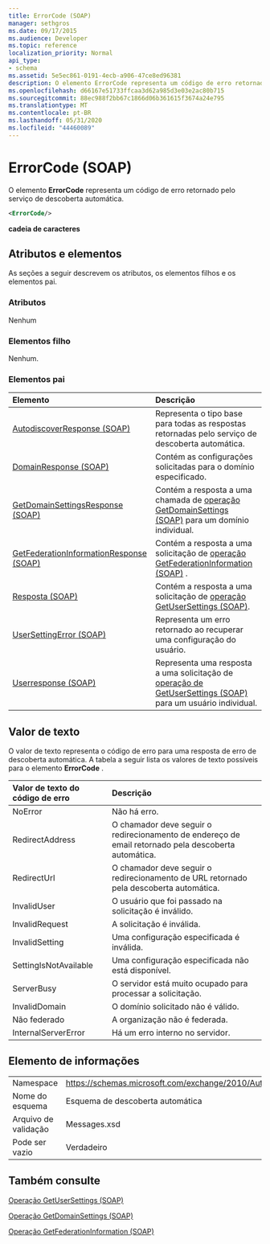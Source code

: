 ```yaml
---
title: ErrorCode (SOAP)
manager: sethgros
ms.date: 09/17/2015
ms.audience: Developer
ms.topic: reference
localization_priority: Normal
api_type:
- schema
ms.assetid: 5e5ec861-0191-4ecb-a906-47ce8ed96381
description: O elemento ErrorCode representa um código de erro retornado pelo serviço de descoberta automática.
ms.openlocfilehash: d66167e51733ffcaa3d62a985d3e03e2ac80b715
ms.sourcegitcommit: 88ec988f2bb67c1866d06b361615f3674a24e795
ms.translationtype: MT
ms.contentlocale: pt-BR
ms.lasthandoff: 05/31/2020
ms.locfileid: "44460089"
---
```

# <a name="errorcode-soap"></a>ErrorCode (SOAP)

O elemento **ErrorCode** representa um código de erro retornado pelo serviço de descoberta automática. 
  
```XML
<ErrorCode/>
```

 **cadeia de caracteres**
## <a name="attributes-and-elements"></a>Atributos e elementos

As seções a seguir descrevem os atributos, os elementos filhos e os elementos pai.
  
### <a name="attributes"></a>Atributos

Nenhum
  
### <a name="child-elements"></a>Elementos filho

Nenhum.
  
### <a name="parent-elements"></a>Elementos pai

|**Elemento**|**Descrição**|
|:-----|:-----|
|[AutodiscoverResponse (SOAP)](autodiscoverresponse-soap.md) <br/> |Representa o tipo base para todas as respostas retornadas pelo serviço de descoberta automática.  <br/> |
|[DomainResponse (SOAP)](domainresponse-soap.md) <br/> |Contém as configurações solicitadas para o domínio especificado.  <br/> |
|[GetDomainSettingsResponse (SOAP)](getdomainsettingsresponse-soap.md) <br/> |Contém a resposta a uma chamada de [operação GetDomainSettings (SOAP)](getdomainsettings-operation-soap.md) para um domínio individual.  <br/> |
|[GetFederationInformationResponse (SOAP)](getfederationinformationresponse-soap.md) <br/> |Contém a resposta a uma solicitação de [operação GetFederationInformation (SOAP)](getfederationinformation-operation-soap.md) .  <br/> |
|[Resposta (SOAP)](response-soap.md) <br/> |Contém a resposta a uma solicitação de [operação GetUserSettings (SOAP)](getusersettings-operation-soap.md).  <br/> |
|[UserSettingError (SOAP)](usersettingerror-soap.md) <br/> |Representa um erro retornado ao recuperar uma configuração do usuário.  <br/> |
|[Userresponse (SOAP)](userresponse-soap.md) <br/> |Representa uma resposta a uma solicitação de [operação de GetUserSettings (SOAP)](getusersettings-operation-soap.md) para um usuário individual.  <br/> |
   
## <a name="text-value"></a>Valor de texto

O valor de texto representa o código de erro para uma resposta de erro de descoberta automática. A tabela a seguir lista os valores de texto possíveis para o elemento **ErrorCode** . 
  
|**Valor de texto do código de erro**|**Descrição**|
|:-----|:-----|
|NoError  <br/> |Não há erro.  <br/> |
|RedirectAddress  <br/> |O chamador deve seguir o redirecionamento de endereço de email retornado pela descoberta automática.  <br/> |
|RedirectUrl  <br/> |O chamador deve seguir o redirecionamento de URL retornado pela descoberta automática.  <br/> |
|InvalidUser  <br/> |O usuário que foi passado na solicitação é inválido.  <br/> |
|InvalidRequest  <br/> |A solicitação é inválida.  <br/> |
|InvalidSetting  <br/> |Uma configuração especificada é inválida.  <br/> |
|SettingIsNotAvailable  <br/> |Uma configuração especificada não está disponível.  <br/> |
|ServerBusy  <br/> |O servidor está muito ocupado para processar a solicitação.  <br/> |
|InvalidDomain  <br/> |O domínio solicitado não é válido.  <br/> |
|Não federado  <br/> |A organização não é federada.  <br/> |
|InternalServerError  <br/> |Há um erro interno no servidor.  <br/> |
   
## <a name="element-information"></a>Elemento de informações

|||
|:-----|:-----|
|Namespace  <br/> |https://schemas.microsoft.com/exchange/2010/Autodiscover  <br/> |
|Nome do esquema  <br/> |Esquema de descoberta automática  <br/> |
|Arquivo de validação  <br/> |Messages.xsd  <br/> |
|Pode ser vazio  <br/> |Verdadeiro  <br/> |
   
## <a name="see-also"></a>Também consulte



[Operação GetUserSettings (SOAP)](getusersettings-operation-soap.md)
  
[Operação GetDomainSettings (SOAP)](getdomainsettings-operation-soap.md)
  
[Operação GetFederationInformation (SOAP)](getfederationinformation-operation-soap.md)

